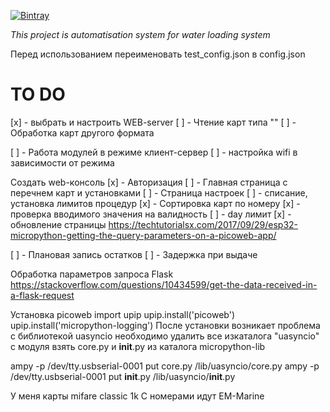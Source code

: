 [![Bintray](https://img.shields.io/bintray/v/blocke/releases/scalajack.svg?maxAge=3600)](https://bintray.com/blocke/releases/scalajack)

*This project is automatisation system*
*for water loading system*

Перед использованием переименовать test_config.json в config.json

<h1>TO DO</h1>

[x] - выбрать и настроить WEB-server
[ ] - Чтение карт типа ""
[ ] - Обработка карт другого формата

[ ] - Работа модулей в режиме клиент-сервер
    [ ] - настройка wifi в зависимости от режима

Создать web-консоль
[x] - Авторизация
[ ] - Главная страница с перечнем карт и установками
[ ] - Страница настроек
[ ] - списание, установка лимитов процедур
[x] - Сортировка карт по номеру
[x] - проверка вводимого значения на валидность
[ ] - day лимит
[x] - обновление страницы https://techtutorialsx.com/2017/09/29/esp32-micropython-getting-the-query-parameters-on-a-picoweb-app/


[ ] - Плановая запись остатков
[ ] - Задержка при выдаче

Обработка параметров запроса Flask
https://stackoverflow.com/questions/10434599/get-the-data-received-in-a-flask-request

Установка picoweb
import upip
upip.install('picoweb')
upip.install('micropython-logging')
После установки возникает проблема с библиотекой uasyncio
необходимо удалить все изкаталога "uasyncio" с модуля
взять core.py и __init__.py из каталога micropython-lib

ampy -p /dev/tty.usbserial-0001 put core.py /lib/uasyncio/core.py
ampy -p /dev/tty.usbserial-0001 put __init__.py /lib/uasyncio/__init__.py

У меня карты mifare classic 1k
С номерами идут EM-Marine

